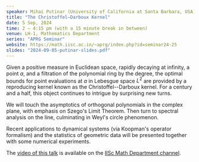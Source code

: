 ```yaml
---
speaker: Mihai Putinar (University of California at Santa Barbara, USA and Newcastle University, UK) 
title: "The Christoffel–Darboux Kernel"
date: 5 Sep, 2024
time: 2 – 4:15 pm (with a 15 minute break in between) 
venue: LH-1, Mathematics Department
series: "APRG Seminar"
website: https://math.iisc.ac.in/~aprg/index.php?id=seminar24-25
slides: "2024-09-05-putinar-slides.pdf"
---
```


Given a positive measure in Euclidean space, rapidly decaying at infinity, a point $a$, and a filtration of the polynomial ring by the degree, the optimal bounds
for point evaluations at $a$ in Lebesgue space $L^2$ are provided by a reproducing kernel known as the Christoffel--Darboux kernel. For a century and a half, this
object continues to intrigue by surprising new turns. 

We will touch the asymptotics of orthogonal polynomials in the complex plane, with emphasis on Szego's Limit Theorem. Then turn to spectral analysis on the line,
culminating in Weyl's circle phenomenon. 

Recent applications to dynamical systems (via Koopman's operator formalism) and the statistics of geometric data will be presented together with some numerical
experiments.

The [video of this talk](https://www.youtube.com/watch?v=laMHsOXiPEU&list=PLQXtaLhI1-1qRaxLLwYV1KdnhN8N3ieWy) is available
on the [IISc Math Department channel](https://www.youtube.com/channel/UCR5Igvq9HScQKlPr-0coSIg/playlists).
